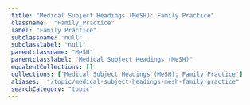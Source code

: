 ```yaml
--- 
 title: "Medical Subject Headings (MeSH): Family Practice" 
 classname:  "Family_Practice" 
 label: "Family Practice" 
 subclassname: "null" 
 subclasslabel: "null" 
 parentclassname: "MeSH" 
 parentclasslabel: "Medical Subject Headings (MeSH)" 
 equalentCollections: [] 
 collections: ['Medical Subject Headings (MeSH): Family Practice']
 aliases:  "/topic/medical-subject-headings-mesh-family-practice"  
 searchCategory: "topic" 
---
```

